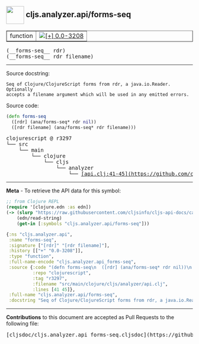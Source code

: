 ## <img width="48px" valign="middle" src="http://i.imgur.com/Hi20huC.png"> cljs.analyzer.api/forms-seq

 <table border="1">
<tr>

<td>function</td>
<td><a href="https://github.com/cljsinfo/cljs-api-docs/tree/0.0-3208"><img valign="middle" alt="[+] 0.0-3208" src="https://img.shields.io/badge/+-0.0--3208-lightgrey.svg"></a> </td>
</tr>
</table>

 <samp>
(__forms-seq__ rdr)<br>
</samp>
 <samp>
(__forms-seq__ rdr filename)<br>
</samp>

---




Source docstring:

```
Seq of Clojure/ClojureScript forms from rdr, a java.io.Reader. Optionally
accepts a filename argument which will be used in any emitted errors.
```

Source code:

```clj
(defn forms-seq
  ([rdr] (ana/forms-seq* rdr nil))
  ([rdr filename] (ana/forms-seq* rdr filename)))
```

 <pre>
clojurescript @ r3297
└── src
    └── main
        └── clojure
            └── cljs
                └── analyzer
                    └── <ins>[api.clj:41-45](https://github.com/clojure/clojurescript/blob/r3297/src/main/clojure/cljs/analyzer/api.clj#L41-L45)</ins>
</pre>


---

__Meta__ - To retrieve the API data for this symbol:

```clj
;; from Clojure REPL
(require '[clojure.edn :as edn])
(-> (slurp "https://raw.githubusercontent.com/cljsinfo/cljs-api-docs/catalog/cljs-api.edn")
    (edn/read-string)
    (get-in [:symbols "cljs.analyzer.api/forms-seq"]))
```

```clj
{:ns "cljs.analyzer.api",
 :name "forms-seq",
 :signature ["[rdr]" "[rdr filename]"],
 :history [["+" "0.0-3208"]],
 :type "function",
 :full-name-encode "cljs.analyzer.api_forms-seq",
 :source {:code "(defn forms-seq\n  ([rdr] (ana/forms-seq* rdr nil))\n  ([rdr filename] (ana/forms-seq* rdr filename)))",
          :repo "clojurescript",
          :tag "r3297",
          :filename "src/main/clojure/cljs/analyzer/api.clj",
          :lines [41 45]},
 :full-name "cljs.analyzer.api/forms-seq",
 :docstring "Seq of Clojure/ClojureScript forms from rdr, a java.io.Reader. Optionally\naccepts a filename argument which will be used in any emitted errors."}

```

---

__Contributions__ to this document are accepted as Pull Requests to the following file:

 <pre>
[cljsdoc/cljs.analyzer.api_forms-seq.cljsdoc](https://github.com/cljsinfo/cljs-api-docs/blob/master/cljsdoc/cljs.analyzer.api_forms-seq.cljsdoc)
</pre>

